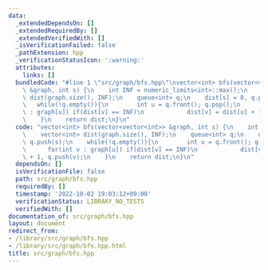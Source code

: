 ```yaml
---
data:
  _extendedDependsOn: []
  _extendedRequiredBy: []
  _extendedVerifiedWith: []
  _isVerificationFailed: false
  _pathExtension: hpp
  _verificationStatusIcon: ':warning:'
  attributes:
    links: []
  bundledCode: "#line 1 \"src/graph/bfs.hpp\"\nvector<int> bfs(vector<vector<int>>\
    \ &graph, int s) {\n    int INF = numeric_limits<int>::max();\n    vector<int>\
    \ dist(graph.size(), INF);\n    queue<int> q;\n    dist[s] = 0, q.push(s);\n \
    \   while(!q.empty()){\n        int u = q.front(); q.pop();\n        for(int v\
    \ : graph[u]) if(dist[v] == INF)\n            dist[v] = dist[u] + 1, q.push(v);\n\
    \    }\n    return dist;\n}\n"
  code: "vector<int> bfs(vector<vector<int>> &graph, int s) {\n    int INF = numeric_limits<int>::max();\n\
    \    vector<int> dist(graph.size(), INF);\n    queue<int> q;\n    dist[s] = 0,\
    \ q.push(s);\n    while(!q.empty()){\n        int u = q.front(); q.pop();\n  \
    \      for(int v : graph[u]) if(dist[v] == INF)\n            dist[v] = dist[u]\
    \ + 1, q.push(v);\n    }\n    return dist;\n}\n"
  dependsOn: []
  isVerificationFile: false
  path: src/graph/bfs.hpp
  requiredBy: []
  timestamp: '2022-10-02 19:03:12+09:00'
  verificationStatus: LIBRARY_NO_TESTS
  verifiedWith: []
documentation_of: src/graph/bfs.hpp
layout: document
redirect_from:
- /library/src/graph/bfs.hpp
- /library/src/graph/bfs.hpp.html
title: src/graph/bfs.hpp
---
```

